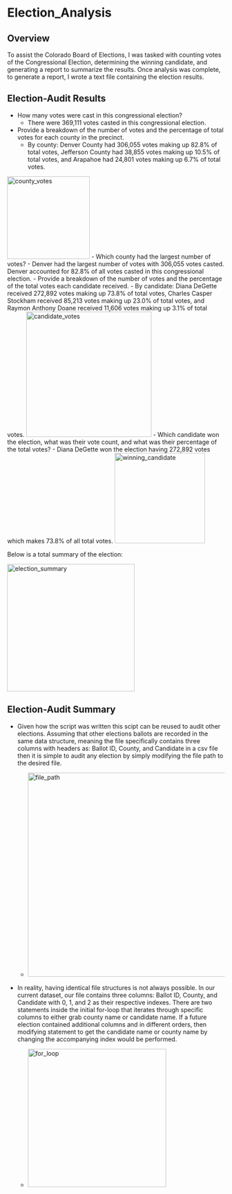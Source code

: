 # Election_Analysis

## Overview

To assist the Colorado Board of Elections, I was tasked with counting votes of the Congressional Election, determining the winning candidate, and generating a report to summarize the results. Once analysis was complete, to generate a report, I wrote a text file containing the election results.

## Election-Audit Results

- How many votes were cast in this congressional election?
  - There were 369,111 votes casted in this congressional election.
- Provide a breakdown of the number of votes and the percentage of total votes for each county in the precinct.
  - By county: Denver County had 306,055 votes making up 82.8% of total votes, Jefferson County had 38,855 votes making up 10.5% of total votes, and Arapahoe had 24,801 votes making up 6.7% of total votes.
<img width="191" alt="county_votes" src="https://user-images.githubusercontent.com/91519293/141697974-0074be32-9708-41f9-a8b2-5fd7114d424c.png">
- Which county had the largest number of votes?
  - Denver had the largest number of votes with 306,055 votes casted. Denver accounted for 82.8% of all votes casted in this congressional election.
- Provide a breakdown of the number of votes and the percentage of the total votes each candidate received.
  - By candidate: Diana DeGette received 272,892 votes making up 73.8% of total votes, Charles Casper Stockham received 85,213 votes making up 23.0% of total votes, and Raymon Anthony Doane received 11,606 votes making up 3.1% of total votes.
<img width="290" alt="candidate_votes" src="https://user-images.githubusercontent.com/91519293/141698045-45b5fc2c-cb7c-4491-ad82-1502e4a65b7c.png">
- Which candidate won the election, what was their vote count, and what was their percentage of the total votes?
  - Diana DeGette won the election having 272,892 votes which makes 73.8% of all total votes. 
<img width="209" alt="winning_candidate" src="https://user-images.githubusercontent.com/91519293/141698133-fffd8106-8d3b-4d32-a5eb-10833a813109.png">

Below is a total summary of the election:

<img width="295" alt="election_summary" src="https://user-images.githubusercontent.com/91519293/141698206-21568925-cac1-4269-b638-78f6a95dfe3a.png">

## Election-Audit Summary

- Given how the script was written this scipt can be reused to audit other elections. Assuming that other elections ballots are recorded in the same data structure, meaning the file specifically contains three columns with headers as: Ballot ID, County, and Candidate in a csv file then it is simple to audit any election by simply modifying the file path to the desired file.

  - <img width="472" alt="file_path" src="https://user-images.githubusercontent.com/91519293/141698671-0502085a-7c89-4bd0-bdf8-b38f301b2859.png">
- In reality, having identical file structures is not always possible. In our current dataset, our file contains three columns: Ballot ID, County, and Candidate with 0, 1, and 2 as their respective indexes. There are two statements inside the initial for-loop that iterates through specific columns to either grab county name or candidate name. If a future election contained additional columns and in different orders, then modifying statement to get the candidate name or county name by changing the accompanying index would be performed.
  - <img width="320" alt="for_loop" src="https://user-images.githubusercontent.com/91519293/141699041-3676b2d2-e28b-406f-bd6a-e72ede18a1b5.png">
